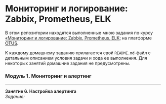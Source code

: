 # Мониторинг и логирование: Zabbix, Prometheus, ELK

В этом репозитории находятся выполненные мною задания по курсу [&laquo;Мониторинг и логирование: Zabbix, Prometheus, ELK;](https://otus.ru/lessons/zabbix-i-prometeus/) на платформе [OTUS](https://otus.ru/).

К каждому домашнему заданию прилагается свой `README.md`-файл с детальным описанием условия задачи и хода ее выполнения. Для некоторых занятий домашние задания не предусмотрены.

### Модуль 1. Мониторинг и алертинг
---

**Занятие 6. Настройка алертинга**  
*Задание:* []()  
